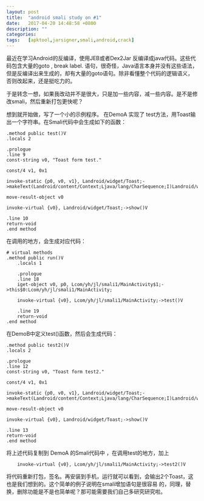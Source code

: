```yaml
---
layout:	post
title:	"android smali study on #1"
date:	2017-04-20 14:48:58 +0800
description: ""
categories:	
tags:	[apktool,jarsigner,smali,android,crack]
---
```

最近在学习Android的反编译，使用JEB或者Dex2Jar 反编译成java代码。这些代码包含大量的goto , break label. 语句，很奇怪，Java语言本身并没有这些语法，但是反编译出来生成的，却有大量的goto语句。除非看懂整个代码的逻辑语义，否则改起来，还是挺吃力的。

于是转念一想，如果我改动并不是很大，只是加一些内容，减一些内容。是不是修改smali，然后重新打包更快呢？

想到就开始做，写了一个小的示例程序。
在DemoA 实现了 test方法，用Toast输出一个字符串。在Smali代码中会生成如下的函数：

	.method public test()V
    .locals 2

    .prologue
    .line 9
    const-string v0, "Toast form test."

    const/4 v1, 0x1

    invoke-static {p0, v0, v1}, Landroid/widget/Toast;->makeText(Landroid/content/Context;Ljava/lang/CharSequence;I)Landroid/widget/Toast;

    move-result-object v0

    invoke-virtual {v0}, Landroid/widget/Toast;->show()V

    .line 10
    return-void
	.end method

在调用的地方，会生成对应代码：

	# virtual methods
	.method public run()V
	    .locals 1
	
	    .prologue
	    .line 18
	    iget-object v0, p0, Lcom/yh/jl/smali1/MainActivity$1;->this$0:Lcom/yh/jl/smali1/MainActivity;
	
	    invoke-virtual {v0}, Lcom/yh/jl/smali1/MainActivity;->test()V
	
	    .line 19
	    return-void
	.end method

在DemoB中定义test()函数，然后会生成代码：

	.method public test2()V
    .locals 2

    .prologue
    .line 12
    const-string v0, "Toast form test2."

    const/4 v1, 0x1

    invoke-static {p0, v0, v1}, Landroid/widget/Toast;->makeText(Landroid/content/Context;Ljava/lang/CharSequence;I)Landroid/widget/Toast;

    move-result-object v0

    invoke-virtual {v0}, Landroid/widget/Toast;->show()V

    .line 13
    return-void
	.end method

将上述代码复制到 DemoA 的Smali代码中 ，在调用test的地方，加上

		invoke-virtual {v0}, Lcom/yh/jl/smali1/MainActivity;->test2()V

将代码重新打包，签名。再安装到手机，运行就可以看到，会输出2个Toast，这也是我们想到的。这个简单的例子说明在smali增加语句是很容易 的，同理，替换，删除功能是不是也简单呢？那可能需要我们自己多研究研究啦。
